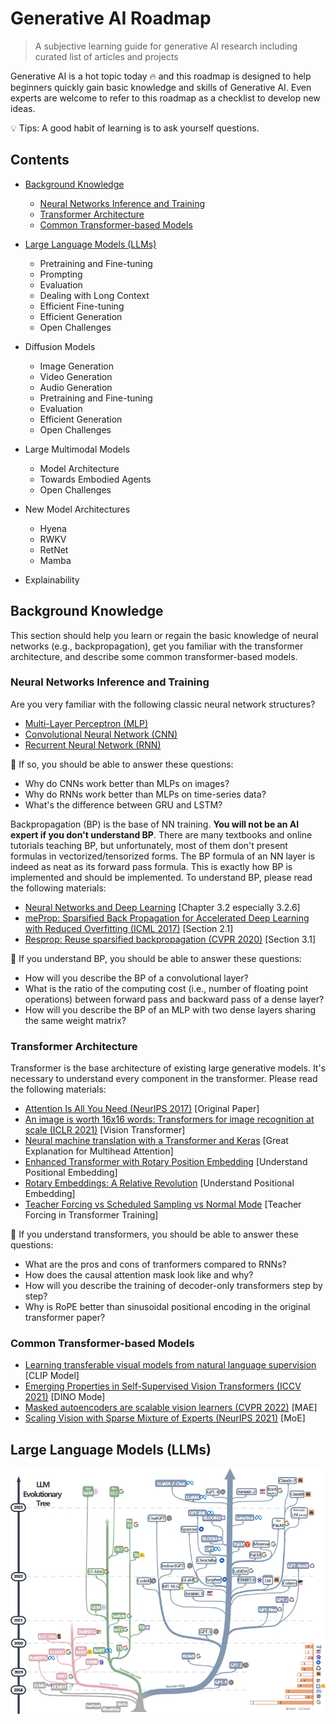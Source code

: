 # Generative AI Roadmap
> A subjective learning guide for generative AI research including curated list of articles and projects

Generative AI is a hot topic today :fire: and this roadmap is designed to help beginners quickly gain basic knowledge and skills of Generative AI. Even experts are welcome to refer to this roadmap as a checklist to develop new ideas.

:bulb: Tips: A good habit of learning is to ask yourself questions.

## Contents
* [Background Knowledge](#background-knowledge)
  * [Neural Networks Inference and Training](#neural-networks-inference-and-training)
  * [Transformer Architecture](#transformer-architecture)
  * [Common Transformer-based Models](#common-transformer-based-models)

* [Large Language Models (LLMs)](#large-language-models-llms)
  * Pretraining and Fine-tuning
  * Prompting
  * Evaluation
  * Dealing with Long Context
  * Efficient Fine-tuning
  * Efficient Generation
  * Open Challenges

* Diffusion Models
  * Image Generation
  * Video Generation
  * Audio Generation
  * Pretraining and Fine-tuning
  * Evaluation
  * Efficient Generation
  * Open Challenges

* Large Multimodal Models
  * Model Architecture
  * Towards Embodied Agents
  * Open Challenges

* New Model Architectures
  * Hyena
  * RWKV
  * RetNet
  * Mamba

* Explainability

## Background Knowledge
This section should help you learn or regain the basic knowledge of neural networks (e.g., backpropagation), get you familiar with the transformer architecture, and describe some common transformer-based models.

### Neural Networks Inference and Training

Are you very familiar with the following classic neural network structures?
* [Multi-Layer Perceptron (MLP)](https://www.tensorflow.org/guide/core/mlp_core)
* [Convolutional Neural Network (CNN)](https://stanford.edu/~shervine/teaching/cs-230/cheatsheet-convolutional-neural-networks)
* [Recurrent Neural Network (RNN)](https://stanford.edu/~shervine/teaching/cs-230/cheatsheet-recurrent-neural-networks)

:pencil: If so, you should be able to answer these questions:
* Why do CNNs work better than MLPs on images?
* Why do RNNs work better than MLPs on time-series data?
* What's the difference between GRU and LSTM?

Backpropagation (BP) is the base of NN training. **You will not be an AI expert if you don't understand BP**. There are many textbooks and online tutorials teaching BP, but unfortunately, most of them don't present formulas in vectorized/tensorized forms. The BP formula of an NN layer is indeed as neat as its forward pass formula. This is exactly how BP is implemented and should be implemented. To understand BP, please read the following materials:

* [Neural Networks and Deep Learning](http://ndl.ethernet.edu.et/bitstream/123456789/88552/1/2018_Book_NeuralNetworksAndDeepLearning.pdf) [Chapter 3.2 especially 3.2.6]
* [meProp: Sparsified Back Propagation for Accelerated Deep Learning with Reduced Overfitting (ICML 2017)](https://arxiv.org/pdf/1706.06197.pdf) [Section 2.1]
* [Resprop: Reuse sparsified backpropagation (CVPR 2020)](http://openaccess.thecvf.com/content_CVPR_2020/papers/Goli_ReSprop_Reuse_Sparsified_Backpropagation_CVPR_2020_paper.pdf) [Section 3.1]

:pencil: If you understand BP, you should be able to answer these questions:
* How will you describe the BP of a convolutional layer?
* What is the ratio of the computing cost (i.e., number of floating point operations) between forward pass and backward pass of a dense layer?
* How will you describe the BP of an MLP with two dense layers sharing the same weight matrix?

### Transformer Architecture
Transformer is the base architecture of existing large generative models. It's necessary to understand every component in the transformer. Please read the following materials:
* [Attention Is All You Need (NeurIPS 2017)](https://arxiv.org/pdf/1706.03762.pdf) [Original Paper]
* [An image is worth 16x16 words: Transformers for image recognition at scale (ICLR 2021)](https://arxiv.org/pdf/2010.11929.pdf) [Vision Transformer]
* [Neural machine translation with a Transformer and Keras](https://www.tensorflow.org/text/tutorials/transformer) [Great Explanation for Multihead Attention]
* [Enhanced Transformer with Rotary Position Embedding](https://arxiv.org/pdf/2104.09864.pdf) [Understand Positional Embedding]
* [Rotary Embeddings: A Relative Revolution](https://blog.eleuther.ai/rotary-embeddings/) [Understand Positional Embedding]
* [Teacher Forcing vs Scheduled Sampling vs Normal Mode](https://rentruewang.github.io/learning-machine/layers/transformer/training/teacher/teacher.html) [Teacher Forcing in Transformer Training]

:pencil: If you understand transformers, you should be able to answer these questions:
* What are the pros and cons of tranformers compared to RNNs?
* How does the causal attention mask look like and why?
* How will you describe the training of decoder-only transformers step by step?
* Why is RoPE better than sinusoidal positional encoding in the original transformer paper?

### Common Transformer-based Models
* [Learning transferable visual models from natural language supervision](http://proceedings.mlr.press/v139/radford21a/radford21a.pdf) [CLIP Model]
* [Emerging Properties in Self-Supervised Vision Transformers (ICCV 2021)](https://openaccess.thecvf.com/content/ICCV2021/papers/Caron_Emerging_Properties_in_Self-Supervised_Vision_Transformers_ICCV_2021_paper.pdf) [DINO Mode]
* [Masked autoencoders are scalable vision learners (CVPR 2022)](https://openaccess.thecvf.com/content/CVPR2022/papers/He_Masked_Autoencoders_Are_Scalable_Vision_Learners_CVPR_2022_paper.pdf) [MAE]
* [Scaling Vision with Sparse Mixture of Experts (NeurIPS 2021)](https://arxiv.org/pdf/2106.05974.pdf) [MoE]

## Large Language Models (LLMs)
![LLM Evolutionary Tree](https://github.com/Mooler0410/LLMsPracticalGuide/blob/main/imgs/tree.jpg)